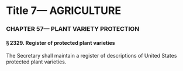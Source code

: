 
# Title 7— AGRICULTURE
### CHAPTER 57— PLANT VARIETY PROTECTION
#### § 2329. Register of protected plant varieties

The Secretary shall maintain a register of descriptions of United States protected plant varieties.
